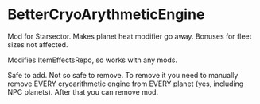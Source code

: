 # BetterCryoArythmeticEngine
Mod for Starsector. Makes planet heat modifier go away. Bonuses for fleet sizes not affected.

Modifies ItemEffectsRepo, so works with any mods.

Safe to add. Not so safe to remove.
To remove it you need to manually remove EVERY cryoarithmetic engine from EVERY planet (yes, including NPC planets). After that you can remove mod.
